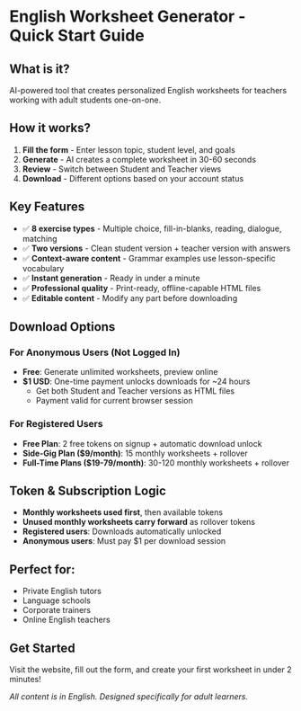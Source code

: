
# English Worksheet Generator - Quick Start Guide

## What is it?
AI-powered tool that creates personalized English worksheets for teachers working with adult students one-on-one.

## How it works?
1. **Fill the form** - Enter lesson topic, student level, and goals
2. **Generate** - AI creates a complete worksheet in 30-60 seconds
3. **Review** - Switch between Student and Teacher views
4. **Download** - Different options based on your account status

## Key Features
- ✅ **8 exercise types** - Multiple choice, fill-in-blanks, reading, dialogue, matching
- ✅ **Two versions** - Clean student version + teacher version with answers
- ✅ **Context-aware content** - Grammar examples use lesson-specific vocabulary
- ✅ **Instant generation** - Ready in under a minute
- ✅ **Professional quality** - Print-ready, offline-capable HTML files
- ✅ **Editable content** - Modify any part before downloading

## Download Options

### For Anonymous Users (Not Logged In)
- **Free**: Generate unlimited worksheets, preview online
- **$1 USD**: One-time payment unlocks downloads for ~24 hours
  - Get both Student and Teacher versions as HTML files
  - Payment valid for current browser session

### For Registered Users
- **Free Plan**: 2 free tokens on signup + automatic download unlock
- **Side-Gig Plan ($9/month)**: 15 monthly worksheets + rollover
- **Full-Time Plans ($19-79/month)**: 30-120 monthly worksheets + rollover

## Token & Subscription Logic
- **Monthly worksheets used first**, then available tokens
- **Unused monthly worksheets carry forward** as rollover tokens
- **Registered users**: Downloads automatically unlocked
- **Anonymous users**: Must pay $1 per download session

## Perfect for:
- Private English tutors
- Language schools
- Corporate trainers
- Online English teachers

## Get Started
Visit the website, fill out the form, and create your first worksheet in under 2 minutes!

*All content is in English. Designed specifically for adult learners.*
